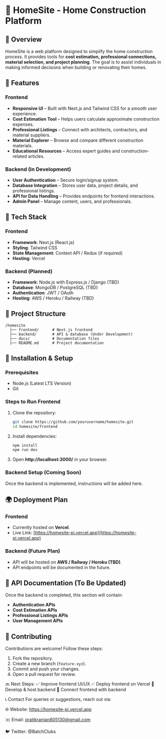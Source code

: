 # 🏡 HomeSite - Home Construction Platform

## 🌟 Overview
HomeSite is a web platform designed to simplify the home construction process. It provides tools for **cost estimation, professional connections, material selection, and project planning**. The goal is to assist individuals in making informed decisions when building or renovating their homes.

## 🚀 Features
### Frontend
- **Responsive UI** – Built with Next.js and Tailwind CSS for a smooth user experience.
- **Cost Estimation Tool** – Helps users calculate approximate construction expenses.
- **Professional Listings** – Connect with architects, contractors, and material suppliers.
- **Material Explorer** – Browse and compare different construction materials.
- **Educational Resources** – Access expert guides and construction-related articles.

### Backend (In Development)
- **User Authentication** – Secure login/signup system.
- **Database Integration** – Stores user data, project details, and professional listings.
- **API for Data Handling** – Provides endpoints for frontend interactions.
- **Admin Panel** – Manage content, users, and professionals.

## 🔧 Tech Stack
### Frontend
- **Framework**: Next.js (React.js)
- **Styling**: Tailwind CSS
- **State Management**: Context API / Redux (if required)
- **Hosting**: Vercel

### Backend (Planned)
- **Framework**: Node.js with Express.js / Django (TBD)
- **Database**: MongoDB / PostgreSQL (TBD)
- **Authentication**: JWT / OAuth
- **Hosting**: AWS / Heroku / Railway (TBD)

## 📂 Project Structure
```
/homesite
  ├── frontend/      # Next.js frontend
  ├── backend/       # API & database (Under Development)
  ├── docs/          # Documentation files
  ├── README.md      # Project documentation
```

## 🚀 Installation & Setup
### Prerequisites
- Node.js (Latest LTS Version)
- Git

### Steps to Run Frontend
1. Clone the repository:
   ```sh
   git clone https://github.com/yourusername/homesite.git
   cd homesite/frontend
   ```
2. Install dependencies:
   ```sh
   npm install
   npm run dev
   ```
3. Open **http://localhost:3000/** in your browser.

### Backend Setup (Coming Soon)
Once the backend is implemented, instructions will be added here.

## 🌍 Deployment Plan
### Frontend
- Currently hosted on **Vercel**.
- Live Link: [https://homesite-pi.vercel.app](https://homesite-pi.vercel.app)

### Backend (Future Plan)
- API will be hosted on **AWS / Railway / Heroku (TBD)**.
- API endpoints will be documented in the future.

## 🔄 API Documentation (To Be Updated)
Once the backend is completed, this section will contain:
- **Authentication APIs**
- **Cost Estimation APIs**
- **Professional Listings APIs**
- **User Management APIs**

## 🤝 Contributing
Contributions are welcome! Follow these steps:
1. Fork the repository.
2. Create a new branch (`feature-xyz`).
3. Commit and push your changes.
4. Open a pull request for review.




🔜 Next Steps:
✅ Improve frontend UI/UX
✅ Deploy frontend on Vercel
🔄 Develop & host backend
🔄 Connect frontend with backend


📞 Contact
For queries or suggestions, reach out via:

🌐 Website: https://homesite-pi.vercel.app

✉️ Email: pratikranjan805130@gmail.com

🐦 Twitter: @BatchClubs

